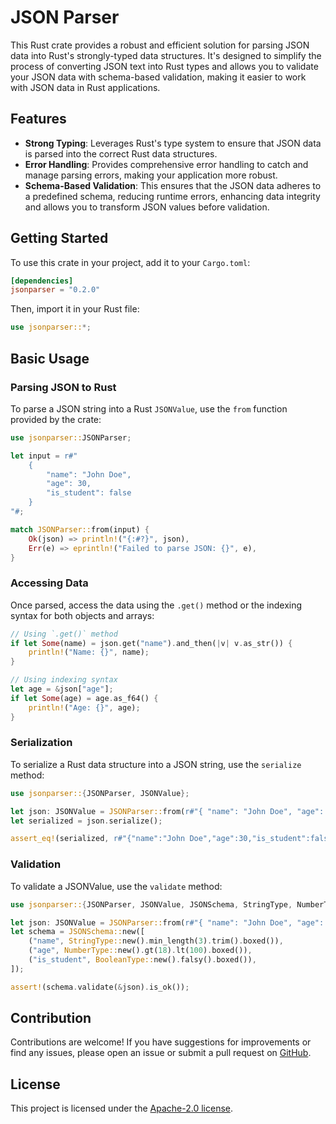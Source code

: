 # JSON Parser

This Rust crate provides a robust and efficient solution for parsing JSON data into Rust's strongly-typed data structures. It's designed to simplify the process of converting JSON text into Rust types and allows you to validate your JSON data with schema-based validation, making it easier to work with JSON data in Rust applications.

## Features

- **Strong Typing**: Leverages Rust's type system to ensure that JSON data is parsed into the correct Rust data structures.
- **Error Handling**: Provides comprehensive error handling to catch and manage parsing errors, making your application more robust.
- **Schema-Based Validation**: This ensures that the JSON data adheres to a predefined schema, reducing runtime errors, enhancing data integrity and allows you to transform JSON values before validation.

## Getting Started

To use this crate in your project, add it to your `Cargo.toml`:

```toml
[dependencies]
jsonparser = "0.2.0"
```

Then, import it in your Rust file:

```rust
use jsonparser::*;
```

## Basic Usage

### Parsing JSON to Rust

To parse a JSON string into a Rust `JSONValue`, use the `from` function provided by the crate:

```rust
use jsonparser::JSONParser;

let input = r#"
    {
        "name": "John Doe",
        "age": 30,
        "is_student": false
    }
"#;

match JSONParser::from(input) {
    Ok(json) => println!("{:#?}", json),
    Err(e) => eprintln!("Failed to parse JSON: {}", e),
}
```

### Accessing Data

Once parsed, access the data using the `.get()` method or the indexing syntax for both objects and arrays:

```rust
// Using `.get()` method
if let Some(name) = json.get("name").and_then(|v| v.as_str()) {
    println!("Name: {}", name);
}

// Using indexing syntax
let age = &json["age"];
if let Some(age) = age.as_f64() {
    println!("Age: {}", age);
}
```

### Serialization

To serialize a Rust data structure into a JSON string, use the `serialize` method:

```rust
use jsonparser::{JSONParser, JSONValue};

let json: JSONValue = JSONParser::from(r#"{ "name": "John Doe", "age": 30, "is_student": false }"#).unwrap();
let serialized = json.serialize();

assert_eq!(serialized, r#"{"name":"John Doe","age":30,"is_student":false}"#);
```

### Validation

To validate a JSONValue, use the `validate` method:

```rust
use jsonparser::{JSONParser, JSONValue, JSONSchema, StringType, NumberType, BooleanType};

let json: JSONValue = JSONParser::from(r#"{ "name": "John Doe", "age": 30, "is_student": false }"#).unwrap();
let schema = JSONSchema::new([
    ("name", StringType::new().min_length(3).trim().boxed()),
    ("age", NumberType::new().gt(18).lt(100).boxed()),
    ("is_student", BooleanType::new().falsy().boxed()),
]);

assert!(schema.validate(&json).is_ok());
```

## Contribution

Contributions are welcome! If you have suggestions for improvements or find any issues, please open an issue or submit a pull request on [GitHub](https://github.com/nethriis/json-parser).

## License

This project is licensed under the [Apache-2.0 license](https://github.com/nethriis/json-parser/blob/main/LICENSE).
